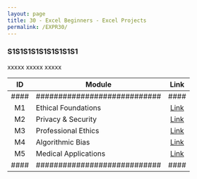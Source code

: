 ```yaml
---
layout: page
title: 30 - Excel Beginners - Excel Projects
permalink: /EXPR30/
---
```


<h3>S1S1S1S1S1S1S1S1S1</h3>

xxxxx xxxxx xxxxx

| ID | Module                     |Link|
|:--:|----------------------------|:--:|
|####|############################|####|
| M1 | Ethical Foundations        |[Link](/03-MSDS-Courses/MSDS21/M1/)|
| M2 | Privacy & Security         |[Link](/03-MSDS-Courses/MSDS21/M2/)|
| M3 | Professional Ethics        |[Link](/03-MSDS-Courses/MSDS21/M3/)|
| M4 | Algorithmic Bias           |[Link](/03-MSDS-Courses/MSDS21/M4/)|
| M5 | Medical Applications       |[Link](/03-MSDS-Courses/MSDS21/M5/)|
|####|############################|####|

